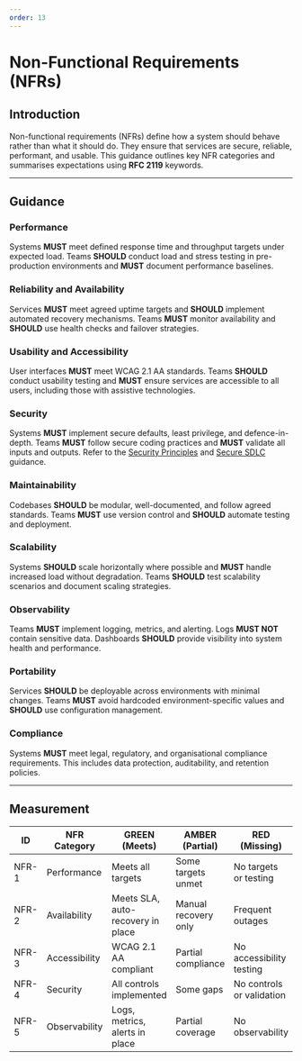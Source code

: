 ```yaml
---
order: 13
---
```

# Non-Functional Requirements (NFRs)

## Introduction

Non-functional requirements (NFRs) define how a system should behave rather than what it should do. They ensure that services are secure, reliable, performant, and usable. This guidance outlines key NFR categories and summarises expectations using **RFC 2119** keywords.

---

## Guidance

### Performance

Systems **MUST** meet defined response time and throughput targets under expected load. Teams **SHOULD** conduct load and stress testing in pre-production environments and **MUST** document performance baselines.

### Reliability and Availability

Services **MUST** meet agreed uptime targets and **SHOULD** implement automated recovery mechanisms. Teams **MUST** monitor availability and **SHOULD** use health checks and failover strategies.

### Usability and Accessibility

User interfaces **MUST** meet WCAG 2.1 AA standards. Teams **SHOULD** conduct usability testing and **MUST** ensure services are accessible to all users, including those with assistive technologies.

### Security

Systems **MUST** implement secure defaults, least privilege, and defence-in-depth. Teams **MUST** follow secure coding practices and **MUST** validate all inputs and outputs. Refer to the [Security Principles](./security.md) and [Secure SDLC](./secure-sdlc.md) guidance.

### Maintainability

Codebases **SHOULD** be modular, well-documented, and follow agreed standards. Teams **MUST** use version control and **SHOULD** automate testing and deployment.

### Scalability

Systems **SHOULD** scale horizontally where possible and **MUST** handle increased load without degradation. Teams **SHOULD** test scalability scenarios and document scaling strategies.

### Observability

Teams **MUST** implement logging, metrics, and alerting. Logs **MUST NOT** contain sensitive data. Dashboards **SHOULD** provide visibility into system health and performance.

### Portability

Services **SHOULD** be deployable across environments with minimal changes. Teams **MUST** avoid hardcoded environment-specific values and **SHOULD** use configuration management.

### Compliance

Systems **MUST** meet legal, regulatory, and organisational compliance requirements. This includes data protection, auditability, and retention policies.

---

## Measurement

| ID    | NFR Category  | GREEN (Meets)                     | AMBER (Partial)      | RED (Missing)             |
| ----- | ------------- | --------------------------------- | -------------------- | ------------------------- |
| NFR-1 | Performance   | Meets all targets                 | Some targets unmet   | No targets or testing     |
| NFR-2 | Availability  | Meets SLA, auto-recovery in place | Manual recovery only | Frequent outages          |
| NFR-3 | Accessibility | WCAG 2.1 AA compliant             | Partial compliance   | No accessibility testing  |
| NFR-4 | Security      | All controls implemented          | Some gaps            | No controls or validation |
| NFR-5 | Observability | Logs, metrics, alerts in place    | Partial coverage     | No observability          |

